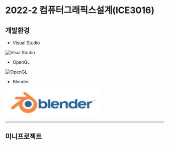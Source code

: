 # 2022-2 컴퓨터그래픽스설계(ICE3016)

## 개발환경
- Visual Studio
 <img alt="Visul Studio" src="https://visualstudio.microsoft.com/wp-content/uploads/2021/10/Product-Icon.svg">

- OpenGL
 <img alt="OpenGL" src="https://www.opengl.org/img/opengl_logo.jpg">

- Blender
 <img alt="Blender" src="./images/blender.PNG" width="300" height="89">
 
---
## 미니프로젝트
